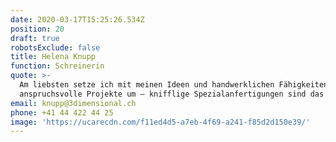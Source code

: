 ```yaml
---
date: 2020-03-17T15:25:26.534Z
position: 20
draft: true
robotsExclude: false
title: Helena Knupp
function: Schreinerin
quote: >-
  Am liebsten setze ich mit meinen Ideen und handwerklichen Fähigkeiten
  anspruchsvolle Projekte um – knifflige Spezialanfertigungen sind das Beste!
email: knupp@3dimensional.ch
phone: +41 44 422 44 25
image: 'https://ucarecdn.com/f11ed4d5-a7eb-4f69-a241-f85d2d150e39/'
---
```

